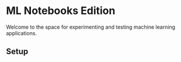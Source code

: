 ML Notebooks Edition
==========================

Welcome to the space for experimenting and testing machine learning applications.

Setup
-----

